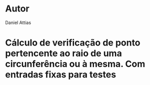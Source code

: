 ﻿# Autor
Daniel Attias

# Cálculo de verificação de ponto pertencente ao raio de uma circunferência ou à mesma. Com entradas fixas para testes
